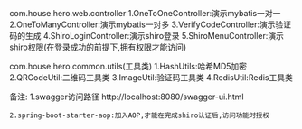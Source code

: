 com.house.hero.web.controller
    1.OneToOneController:演示mybatis一对一
    2.OneToManyController:演示mybatis一对多
    3.VerifyCodeController:演示验证码的生成
    4.ShiroLoginController:演示shiro登录
    5.ShiroMenuController:演示shiro权限(在登录成功的前提下,拥有权限才能访问)
    
com.house.hero.common.utils(工具类)
    1.HashUtils:哈希MD5加密
    2.QRCodeUtil:二维码工具类
    3.ImageUtil:验证码工具类
    4.RedisUtil:Redis工具类
    
    
    
    
    
备注:
    1.swagger访问路径
     http://localhost:8080/swagger-ui.html
     
    2.spring-boot-starter-aop:加入AOP,才能在完成shiro认证后,访问功能时授权
